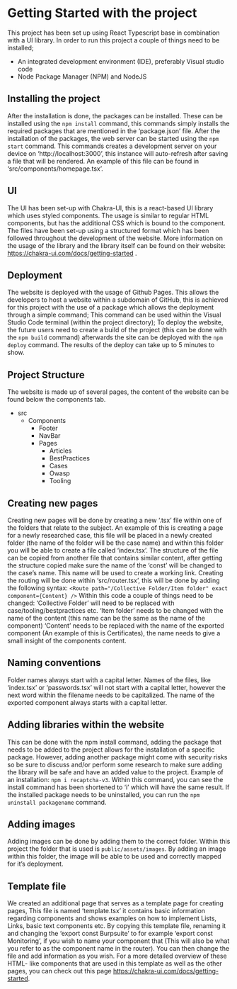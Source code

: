 # Getting Started with the project

This project has been set up using React Typescript base in combination with a UI library. In order to run this project a couple of things need to be installed;
* An integrated development environment (IDE), preferably Visual studio code
* Node Package Manager (NPM) and NodeJS


## Installing the project

After the installation is done, the packages can be installed. These can be installed using the `npm install` command, this commands simply installs the required packages that are mentioned in the ‘package.json’ file. After the installation of the packages, the web server can be started using the `npm start` command. This commands creates a development server on your device on ‘http://localhost:3000’, this instance will auto-refresh after saving a file that will be rendered. An example of this file can be found in ‘src/components/homepage.tsx’.

## UI

The UI has been set-up with Chakra-UI, this is a react-based UI library which uses styled components. The usage is similar to regular HTML components, but has the additional CSS which is bound to the component. The files have been set-up using a structured format which has been followed throughout the development of the website. More information on the usage of the library and the library itself can be found on their website: https://chakra-ui.com/docs/getting-started .


## Deployment

The website is deployed with the usage of Github Pages. This allows the developers to host a website within a subdomain of GitHub, this is achieved for this project with the use of a package which allows the deployment through a simple command; This command can be used within the Visual Studio Code terminal (within the project directory); To deploy the website, the future users need to create a build of the project (this can be done with the `npm build` command) afterwards the site can be deployed with the `npm deploy` command. The results of the deploy can take up to 5 minutes to show.

## Project Structure

The website is made up of several pages, the content of the website can be found below the components tab.
* src
  * Components
    * Footer
    * NavBar
    * Pages
      * Articles
      * BestPractices
      * Cases
      * Owasp
      * Tooling
              
## Creating new pages

Creating new pages will be done by creating a new ‘.tsx’ file within one of the folders that relate to the subject. An example of this is creating a page for a newly researched case, this file will be placed in a newly created folder (the name of the folder will be the case name) and within this folder you will be able to create a file called ‘index.tsx’. The structure of the file can be copied from another file that contains similar content, after getting the structure copied make sure the name of the ‘const’ will be changed to the case’s name. This name will be used to create a working link.
Creating the routing will be done within ‘src/router.tsx’, this will be done by adding the following syntax: 
`<Route path="/Collective Folder/Item folder" exact component={Content} />`
Within this code a couple of things need to be changed:
‘Collective Folder’ will need to be replaced with case/tooling/bestpractices etc.
‘Item folder’ needs to be changed with the name of the content (this name can be the same as the name of the component)
‘Content’ needs to be replaced with the name of the exported component (An example of this is Certificates), the name needs to give a small insight of the components content.

## Naming conventions

Folder names always start with a capital letter.
Names of the files, like ‘index.tsx’ or ‘passwords.tsx’ will not start with a capital letter, however the next word within the filename needs to be capitalized.
The name of the exported component always starts with a capital letter.

## Adding libraries within the website

This can be done with the npm install command, adding the package that needs to be added to the project allows for the installation of a specific package. However, adding another package might come with security risks so be sure to discuss and/or perform some research to make sure adding the library will be safe and have an added value to the project.
Example of an installation: `npm i recaptcha-v3`. Within this command, you can see the install command has been shortened to ‘i’ which will have the same result. If the installed package needs to be uninstalled, you can run the `npm uninstall packagename` command.

## Adding images

Adding images can be done by adding them to the correct folder. Within this project the folder that is used is `public/assets/images`. By adding an image within this folder, the image will be able to be used and correctly mapped for it’s deployment. 

## Template file

We created an additional page that serves as a template page for creating pages,
This file is named ‘template.tsx’ it contains basic information regarding components and shows examples on how to implement Lists, Links, basic text components etc. By copying this template file, renaming it and changing the ‘export const Burpsuite’ to for example ‘export const Monitoring’, if you wish to name your component that (This will also be what you refer to as the component name in the router). You can then change the file and add information as you wish. For a more detailed overview of these HTML- like components that are used in this template as well as the other pages, you can check out this page https://chakra-ui.com/docs/getting-started.
